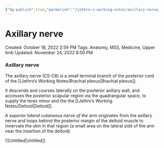 ```yaml
---
{"dg-publish":true,"permalink":"/jethro-s-working-notes/axillary-nerve/","dgPassFrontmatter":true}
---
```



# Axillary nerve

Created: October 18, 2022 2:59 PM
Tags: Anatomy, MSS, Medicine, Upper limb
Updated: November 24, 2022 6:50 PM

### Axillary nerve

The axillary nerve (C5-C6) is a small terminal branch of the posterior cord of the [[Jethro’s Working Notes/Brachial plexus\|Brachial plexus]]. 

It descends and courses laterally on the posterior axillary wall, and accesses the posterior scapular region via the quadrangular space, to supply the teres minor and the the [[Jethro’s Working Notes/Deltoid\|Deltoid]].

A *superior lateral cutaneous nerve of the arm* originates from the axillary nerve and loops behind the posterior margin of the deltoid muscle to innervate the skin in that region (a small area on the lateral side of the arm near the insertion of the deltoid).

![[Untitled\|Untitled]]